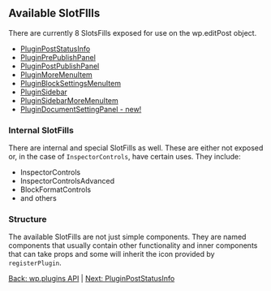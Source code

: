 ## Available SlotFIlls ##
There are currently 8 SlotsFills exposed for use on the wp.editPost object.
* [PluginPostStatusInfo](./plugin-post-status-info.md)
* [PluginPrePublishPanel](./plugin-pre-publish-panel.md)
* [PluginPostPublishPanel](./plugin-post-publish-panel.md)
* [PluginMoreMenuItem](./plugin-more-menu-item.md)
* [PluginBlockSettingsMenuItem](./plugin-block-settings-menu-item.md)
* [PluginSidebar](./plugin-sidebar.md)
* [PluginSidebarMoreMenuItem](./plugin-sidebar-more-menu-item.md)
* [PluginDocumentSettingPanel - new!](./plugin-document-setting-panel.md)

### Internal SlotFills ##
There are internal and special SlotFills as well. These are either not exposed or, in the case of `InspectorControls`, have certain uses. They include:
* InspectorControls
* InspectorControlsAdvanced
* BlockFormatControls
* and others

### Structure ## 
The available SlotFills are not just simple <Slot> components. They are named components that usually contain other functionality and inner components that can take props and some will inherit the icon provided by `registerPlugin`. 

[Back: wp.plugins API](./wp-plugins-api.md) | [Next: PluginPostStatusInfo](./plugin-post-status-info.md)